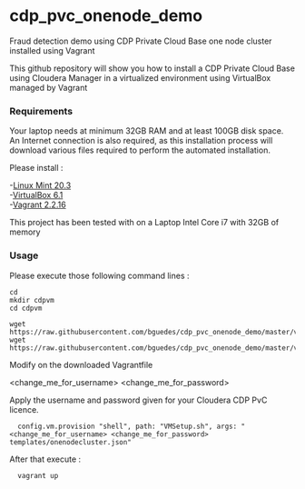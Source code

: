# cdp_pvc_onenode_demo

Fraud detection demo using CDP Private Cloud Base one node cluster installed using Vagrant

This github repository will show you how to install a CDP Private Cloud Base using Cloudera Manager in a virtualized environment using VirtualBox managed by Vagrant

### Requirements

Your laptop needs at minimum 32GB RAM and at least 100GB disk space. <br />
An Internet connection is also required, as this installation process will download various files required to perform the automated installation.<br />

Please install :

-[Linux Mint 20.3](https://linuxmint.com/download.php)\
-[VirtualBox 6.1](https://www.virtualbox.org/)\
-[Vagrant 2.2.16](https://www.vagrantup.com/)
  
This project has been tested with on a Laptop Intel Core i7 with 32GB of memory<p>  

### Usage
  
Please execute those following command lines :

```
cd  
mkdir cdpvm
cd cdpvm  
  
wget https://raw.githubusercontent.com/bguedes/cdp_pvc_onenode_demo/master/vagrant/VMSetup.sh
wget https://raw.githubusercontent.com/bguedes/cdp_pvc_onenode_demo/master/vagrant/Vagrantfile
```
  
Modify on the downloaded Vagrantfile

<change_me_for_username>
<change_me_for_password>
  
Apply the username and password given for your Cloudera CDP PvC licence.

```
  config.vm.provision "shell", path: "VMSetup.sh", args: "<change_me_for_username> <change_me_for_password> templates/onenodecluster.json"
```

After that execute :  
  
``` 
  vagrant up
```  
  
